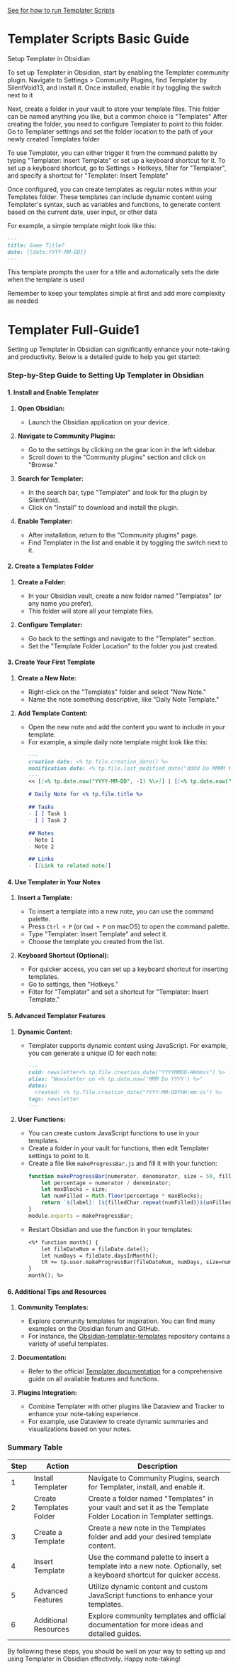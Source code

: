 [See for how to run Templater Scripts](https://github.com/HyperSane/Public-Obsidian/blob/main/Templater/Templater.md)

# Templater Scripts Basic Guide

Setup Templater in Obsidian

To set up Templater in Obsidian, start by enabling the Templater community plugin. Navigate to Settings > Community Plugins, find Templater by SilentVoid13, and install it. Once installed, enable it by toggling the switch next to it

Next, create a folder in your vault to store your template files. This folder can be named anything you like, but a common choice is "Templates" After creating the folder, you need to configure Templater to point to this folder. Go to Templater settings and set the folder location to the path of your newly created Templates folder

To use Templater, you can either trigger it from the command palette by typing "Templater: Insert Template" or set up a keyboard shortcut for it. To set up a keyboard shortcut, go to Settings > Hotkeys, filter for "Templater", and specify a shortcut for "Templater: Insert Template"

Once configured, you can create templates as regular notes within your Templates folder. These templates can include dynamic content using Templater's syntax, such as variables and functions, to generate content based on the current date, user input, or other data

For example, a simple template might look like this:

```markdown
---
title: Game Title?
date: {{date:YYYY-MM-DD}}
---
```

This template prompts the user for a title and automatically sets the date when the template is used

Remember to keep your templates simple at first and add more complexity as needed

# Templater Full-Guide1


Setting up Templater in Obsidian can significantly enhance your note-taking and productivity. Below is a detailed guide to help you get started:

### Step-by-Step Guide to Setting Up Templater in Obsidian

#### 1. **Install and Enable Templater**
1. **Open Obsidian:**
   - Launch the Obsidian application on your device.

2. **Navigate to Community Plugins:**
   - Go to the settings by clicking on the gear icon in the left sidebar.
   - Scroll down to the "Community plugins" section and click on "Browse."

3. **Search for Templater:**
   - In the search bar, type "Templater" and look for the plugin by SilentVoid.
   - Click on "Install" to download and install the plugin.

4. **Enable Templater:**
   - After installation, return to the "Community plugins" page.
   - Find Templater in the list and enable it by toggling the switch next to it.

#### 2. **Create a Templates Folder**
1. **Create a Folder:**
   - In your Obsidian vault, create a new folder named "Templates" (or any name you prefer).
   - This folder will store all your template files.

2. **Configure Templater:**
   - Go back to the settings and navigate to the "Templater" section.
   - Set the "Template Folder Location" to the folder you just created.

#### 3. **Create Your First Template**
1. **Create a New Note:**
   - Right-click on the "Templates" folder and select "New Note."
   - Name the note something descriptive, like "Daily Note Template."

2. **Add Template Content:**
   - Open the new note and add the content you want to include in your template.
   - For example, a simple daily note template might look like this:
     ```markdown
     ---
     creation date: <% tp.file.creation_date() %>
     modification date: <% tp.file.last_modified_date("dddd Do MMMM YYYY HH:mm:ss") %>
     ---
     << [[<% tp.date.now("YYYY-MM-DD", -1) %\>]] | [[<% tp.date.now("YYYY-MM-DD", 1) %\>]] >>

     # Daily Note for <% tp.file.title %>

     ## Tasks
     - [ ] Task 1
     - [ ] Task 2

     ## Notes
     - Note 1
     - Note 2

     ## Links
     - [[Link to related note]]
     ```

#### 4. **Use Templater in Your Notes**
1. **Insert a Template:**
   - To insert a template into a new note, you can use the command palette.
   - Press `Ctrl + P` (or `Cmd + P` on macOS) to open the command palette.
   - Type "Templater: Insert Template" and select it.
   - Choose the template you created from the list.

2. **Keyboard Shortcut (Optional):**
   - For quicker access, you can set up a keyboard shortcut for inserting templates.
   - Go to settings, then "Hotkeys."
   - Filter for "Templater" and set a shortcut for "Templater: Insert Template."

#### 5. **Advanced Templater Features**
1. **Dynamic Content:**
   - Templater supports dynamic content using JavaScript. For example, you can generate a unique ID for each note:
     ```markdown
     ---
     cuid: newsletter<% tp.file.creation_date("YYYYMMDD-HHmmss") %>
     alias: "Newsletter on <% tp.date.now('MMM Do YYYY') %>"
     dates:
       created: <% tp.file.creation_date("YYYY-MM-DDTHH:mm:ss") %>
     tags: newsletter
     ---
     ```

2. **User Functions:**
   - You can create custom JavaScript functions to use in your templates.
   - Create a folder in your vault for functions, then edit Templater settings to point to it.
   - Create a file like `makeProgressBar.js` and fill it with your function:
     ```javascript
     function makeProgressBar(numerator, denominator, size = 50, filledChar = "█", unFilledChar = "◽", label="") {
         let percentage = numerator / denominator;
         let maxBlocks = size;
         let numFilled = Math.floor(percentage * maxBlocks);
         return `${label}: [${filledChar.repeat(numFilled)}${unFilledChar.repeat(maxBlocks - numFilled)}] ${Math.floor(percentage * 100)}% ( ${numerator}/${denominator} )`;
     }
     module.exports = makeProgressBar;
     ```
   - Restart Obsidian and use the function in your templates:
     ```markdown
     <%* function month() {
         let fileDateNum = fileDate.date();
         let numDays = fileDate.daysInMonth();
         tR += tp.user.makeProgressBar(fileDateNum, numDays, size=numDays, filledChar = "█", unFilledChar = "◽", label="Month");
     }
     month(); %>
     ```

#### 6. **Additional Tips and Resources**
1. **Community Templates:**
   - Explore community templates for inspiration. You can find many examples on the Obsidian forum and GitHub.
   - For instance, the [Obsidian-templater-templates](https://github.com/Mahgozar/Obsidian-templater-templates) repository contains a variety of useful templates.

2. **Documentation:**
   - Refer to the official [Templater documentation](https://silentvoid13.github.io/Templater/) for a comprehensive guide on all available features and functions.

3. **Plugins Integration:**
   - Combine Templater with other plugins like Dataview and Tracker to enhance your note-taking experience.
   - For example, use Dataview to create dynamic summaries and visualizations based on your notes.

### Summary Table
| Step | Action | Description |
|------|--------|-------------|
| 1    | Install Templater | Navigate to Community Plugins, search for Templater, install, and enable it. |
| 2    | Create Templates Folder | Create a folder named "Templates" in your vault and set it as the Template Folder Location in Templater settings. |
| 3    | Create a Template | Create a new note in the Templates folder and add your desired template content. |
| 4    | Insert Template | Use the command palette to insert a template into a new note. Optionally, set a keyboard shortcut for quicker access. |
| 5    | Advanced Features | Utilize dynamic content and custom JavaScript functions to enhance your templates. |
| 6    | Additional Resources | Explore community templates and official documentation for more ideas and detailed guides. |

By following these steps, you should be well on your way to setting up and using Templater in Obsidian effectively. Happy note-taking!

